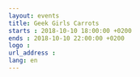 ```yaml
---
layout: events
title: Geek Girls Carrots
starts : 2018-10-10 18:00:00 +0200
ends : 2018-10-10 22:00:00 +0200
logo :
url_address :
lang: en
---
```

